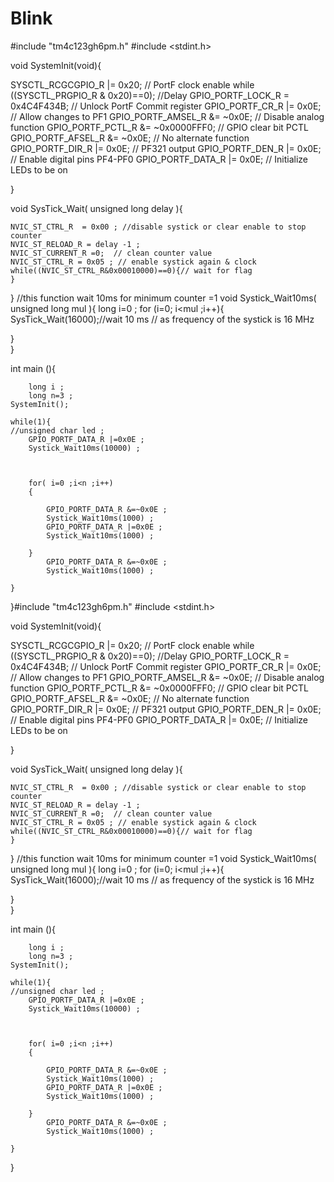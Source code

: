 # Blink


#include "tm4c123gh6pm.h"
#include <stdint.h>
 

void SystemInit(void){

SYSCTL_RCGCGPIO_R |= 0x20; // PortF clock enable
while ((SYSCTL_PRGPIO_R & 0x20)==0); //Delay
GPIO_PORTF_LOCK_R = 0x4C4F434B; // Unlock PortF Commit register
GPIO_PORTF_CR_R |= 0x0E; // Allow changes to PF1
GPIO_PORTF_AMSEL_R &= ~0x0E; // Disable analog function
GPIO_PORTF_PCTL_R &= ~0x0000FFF0; // GPIO clear bit PCTL
GPIO_PORTF_AFSEL_R &= ~0x0E; // No alternate function
GPIO_PORTF_DIR_R |= 0x0E; // PF321 output
GPIO_PORTF_DEN_R |= 0x0E; // Enable digital pins PF4-PF0
GPIO_PORTF_DATA_R |= 0x0E; // Initialize LEDs to be on
	
}	



void SysTick_Wait( unsigned long delay   ){
	
	NVIC_ST_CTRL_R  = 0x00 ; //disable systick or clear enable to stop counter 
	NVIC_ST_RELOAD_R = delay -1 ;
	NVIC_ST_CURRENT_R =0;  // clean counter value 
	NVIC_ST_CTRL_R = 0x05 ; // enable systick again & clock
	while((NVIC_ST_CTRL_R&0x00010000)==0){// wait for flag
	}
}
//this function wait 10ms for minimum counter =1
void Systick_Wait10ms( unsigned long  mul ){
	long i=0 ;
for (i=0; i<mul ;i++){
		SysTick_Wait(16000);//wait 10 ms 
	// as frequency of the systick is 16 MHz

}	
}

int main (){
	
	
		
		long i ;
		long n=3 ;
	SystemInit();
	 
	while(1){
	//unsigned char led ;
		GPIO_PORTF_DATA_R |=0x0E ;
		Systick_Wait10ms(10000) ;
		

		
		for( i=0 ;i<n ;i++)
		{
			
			GPIO_PORTF_DATA_R &=~0x0E ;
			Systick_Wait10ms(1000) ;
			GPIO_PORTF_DATA_R |=0x0E ;
			Systick_Wait10ms(1000) ;
			
		}
			GPIO_PORTF_DATA_R &=~0x0E ;
			Systick_Wait10ms(1000) ;
		
	}
}#include "tm4c123gh6pm.h"
#include <stdint.h>
 

void SystemInit(void){

SYSCTL_RCGCGPIO_R |= 0x20; // PortF clock enable
while ((SYSCTL_PRGPIO_R & 0x20)==0); //Delay
GPIO_PORTF_LOCK_R = 0x4C4F434B; // Unlock PortF Commit register
GPIO_PORTF_CR_R |= 0x0E; // Allow changes to PF1
GPIO_PORTF_AMSEL_R &= ~0x0E; // Disable analog function
GPIO_PORTF_PCTL_R &= ~0x0000FFF0; // GPIO clear bit PCTL
GPIO_PORTF_AFSEL_R &= ~0x0E; // No alternate function
GPIO_PORTF_DIR_R |= 0x0E; // PF321 output
GPIO_PORTF_DEN_R |= 0x0E; // Enable digital pins PF4-PF0
GPIO_PORTF_DATA_R |= 0x0E; // Initialize LEDs to be on
	
}	



void SysTick_Wait( unsigned long delay   ){
	
	NVIC_ST_CTRL_R  = 0x00 ; //disable systick or clear enable to stop counter 
	NVIC_ST_RELOAD_R = delay -1 ;
	NVIC_ST_CURRENT_R =0;  // clean counter value 
	NVIC_ST_CTRL_R = 0x05 ; // enable systick again & clock
	while((NVIC_ST_CTRL_R&0x00010000)==0){// wait for flag
	}
}
//this function wait 10ms for minimum counter =1
void Systick_Wait10ms( unsigned long  mul ){
	long i=0 ;
for (i=0; i<mul ;i++){
		SysTick_Wait(16000);//wait 10 ms 
	// as frequency of the systick is 16 MHz



}	
}

int main (){
	
	
		
		long i ;
		long n=3 ;
	SystemInit();
	 
	while(1){
	//unsigned char led ;
		GPIO_PORTF_DATA_R |=0x0E ;
		Systick_Wait10ms(10000) ;
		

		
		for( i=0 ;i<n ;i++)
		{
			
			GPIO_PORTF_DATA_R &=~0x0E ;
			Systick_Wait10ms(1000) ;
			GPIO_PORTF_DATA_R |=0x0E ;
			Systick_Wait10ms(1000) ;
			
		}
			GPIO_PORTF_DATA_R &=~0x0E ;
			Systick_Wait10ms(1000) ;
		
	}
}

